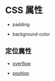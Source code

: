# CSS 属性

* padding
 
* background-color

## 定位属性

* [overflow](http://www.w3school.com.cn/cssref/pr_pos_overflow.asp) 

* [position](http://www.w3school.com.cn/cssref/pr_class_position.asp)